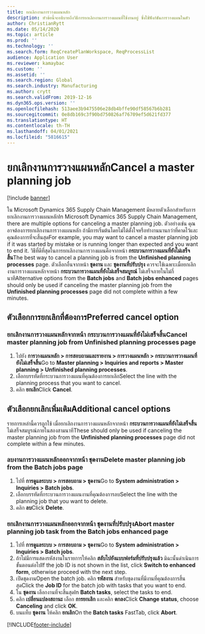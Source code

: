 ```yaml
---
title: ยกเลิกงานการวางแผนหลัก
description: หัวข้อนี้จะอธิบายถึงวิธีการยกเลิกงานการวางแผนที่ใช้งานอยู่ ซึ่งใช้ฟังก์ชันการวางแผนในตัว
author: ChristianRytt
ms.date: 05/14/2020
ms.topic: article
ms.prod: ''
ms.technology: ''
ms.search.form: ReqCreatePlanWorkspace, ReqProcessList
audience: Application User
ms.reviewer: kamaybac
ms.custom: ''
ms.assetid: ''
ms.search.region: Global
ms.search.industry: Manufacturing
ms.author: crytt
ms.search.validFrom: 2019-12-16
ms.dyn365.ops.version: ''
ms.openlocfilehash: 513aee3b9475506e28db4bffe90df58567b6b281
ms.sourcegitcommit: 0e8db169c3f90bd750826af76709ef5d621fd377
ms.translationtype: HT
ms.contentlocale: th-TH
ms.lasthandoff: 04/01/2021
ms.locfileid: "5816615"
---
```

# <a name="cancel-a-master-planning-job"></a><span data-ttu-id="d50c0-103">ยกเลิกงานการวางแผนหลัก</span><span class="sxs-lookup"><span data-stu-id="d50c0-103">Cancel a master planning job</span></span>

[!include [banner](../includes/banner.md)]

<span data-ttu-id="d50c0-104">ใน Microsoft Dynamics 365 Supply Chain Management มีหลายตัวเลือกสำหรับการยกเลิกงานการวางแผนหลัก</span><span class="sxs-lookup"><span data-stu-id="d50c0-104">In Microsoft Dynamics 365 Supply Chain Management, there are multiple options for canceling a master planning job.</span></span> <span data-ttu-id="d50c0-105">ตัวอย่างเช่น คุณอาจต้องการยกเลิกงานการวางแผนหลัก ถ้ามีการเริ่มต้นโดยไม่ได้ตั้งใจหรือทำงานนานกว่าที่คาดไว้และคุณต้องการที่จะสิ้นสุด</span><span class="sxs-lookup"><span data-stu-id="d50c0-105">For example, you may want to cancel a master planning job if it was started by mistake or is running longer than expected and you want to end it.</span></span> <span data-ttu-id="d50c0-106">วิธีที่ดีที่สุดในการยกเลิกงานการวางแผนคือจากหน้า **กระบวนการวางแผนที่ยังไม่เสร็จสิ้น**</span><span class="sxs-lookup"><span data-stu-id="d50c0-106">The best way to cancel a planning job is from  the **Unfinished planning processes** page.</span></span> <span data-ttu-id="d50c0-107">ตัวเลือกอื่นจากหน้า **ชุดงาน** และ **ชุดงานที่ปรับปรุง** ควรจะใช้เฉพาะเมื่อยกเลิกงานการวางแผนหลักจาหน้า **กระบวนการวางแผนที่ยังไม่เสร็จสมบูรณ์** ไม่เสร็จภายในไม่กี่นาที</span><span class="sxs-lookup"><span data-stu-id="d50c0-107">Alternative options from the **Batch jobs** and **Batch jobs enhanced** pages should only be used if canceling the master planning job from the **Unfinished planning processes** page did not complete within a few minutes.</span></span>

## <a name="preferred-cancel-option"></a><span data-ttu-id="d50c0-108">ตัวเลือกการยกเลิกที่ต้องการ</span><span class="sxs-lookup"><span data-stu-id="d50c0-108">Preferred cancel option</span></span>
### <a name="cancel-master-planning-job-from-unfinished-planning-processes-page"></a><span data-ttu-id="d50c0-109">ยกเลิกงานการวางแผนหลักจากหน้า **กระบวนการวางแผนที่ยังไม่เสร็จสิ้น**</span><span class="sxs-lookup"><span data-stu-id="d50c0-109">Cancel master planning job from **Unfinished planning processes** page</span></span>
1. <span data-ttu-id="d50c0-110">ไปยัง **การวางแผนหลัก > การสอบถามและรายงาน > การวางแผนหลัก > กระบวนการวางแผนที่ยังไม่เสร็จสิ้น**</span><span class="sxs-lookup"><span data-stu-id="d50c0-110">Go to **Master planning > Inquiries and reports > Master planning > Unfinished planning processes**.</span></span>
2. <span data-ttu-id="d50c0-111">เลือกบรรทัดที่กระบวนการวางแผนที่คุณต้องการยกเลิก</span><span class="sxs-lookup"><span data-stu-id="d50c0-111">Select the line with the planning process that you want to cancel.</span></span>
3. <span data-ttu-id="d50c0-112">คลิก **ยกเลิก**</span><span class="sxs-lookup"><span data-stu-id="d50c0-112">Click **Cancel**.</span></span>

## <a name="additional-cancel-options"></a><span data-ttu-id="d50c0-113">ตัวเลือกยกเลิกเพิ่มเติม</span><span class="sxs-lookup"><span data-stu-id="d50c0-113">Additional cancel options</span></span>
<span data-ttu-id="d50c0-114">รายการเหล่านี้ควรถูกใช้ เมื่อยกเลิกงานการวางแผนหลักจากหน้า **กระบวนการวางแผนที่ยังไม่เสร็จสิ้น** ไม่เสร็จสมบูรณ์ภายในสองสามนาที</span><span class="sxs-lookup"><span data-stu-id="d50c0-114">These should only be used if canceling the master planning job from the **Unfinished planning processes** page did not complete within a few minutes.</span></span>

### <a name="delete-master-planning-job-from-the-batch-jobs-page"></a><span data-ttu-id="d50c0-115">ลบงานการวางแผนหลักออกจากหน้า **ชุดงาน**</span><span class="sxs-lookup"><span data-stu-id="d50c0-115">Delete master planning job from the **Batch jobs** page</span></span>
1. <span data-ttu-id="d50c0-116">ไปที่ **การดูแลระบบ > การสอบถาม > ชุดงาน**</span><span class="sxs-lookup"><span data-stu-id="d50c0-116">Go to **System administration > Inquiries > Batch jobs**.</span></span>
2. <span data-ttu-id="d50c0-117">เลือกบรรทัดที่กระบวนการวางแผนงานที่คุณต้องการลบ</span><span class="sxs-lookup"><span data-stu-id="d50c0-117">Select the line with the planning job that you want to delete.</span></span>
3. <span data-ttu-id="d50c0-118">คลิก **ลบ**</span><span class="sxs-lookup"><span data-stu-id="d50c0-118">Click **Delete**.</span></span>

### <a name="abort-master-planning-job-task-from-the-batch-jobs-enhanced-page"></a><span data-ttu-id="d50c0-119">ยกเลิกงานการวางแผนหลักออกจากหน้า **ชุดงานที่ปรับปรุง**</span><span class="sxs-lookup"><span data-stu-id="d50c0-119">Abort master planning job task from the **Batch jobs enhanced** page</span></span>
1. <span data-ttu-id="d50c0-120">ไปที่ **การดูแลระบบ > การสอบถาม > ชุดงาน**</span><span class="sxs-lookup"><span data-stu-id="d50c0-120">Go to **System administration > Inquiries > Batch jobs**.</span></span>
2. <span data-ttu-id="d50c0-121">ถ้าไม่มีการแสดงรหัสงานในรายการให้คลิก **สลับไปยังแบบฟอร์มที่ปรับปรุงแล้ว** มิฉะนั้นดำเนินการขั้นตอนต่อไป</span><span class="sxs-lookup"><span data-stu-id="d50c0-121">If the job ID is not shown in the list, click **Switch to enhanced form**, otherwise proceed with the next step.</span></span>
3. <span data-ttu-id="d50c0-122">เปิดชุดงาน</span><span class="sxs-lookup"><span data-stu-id="d50c0-122">Open the batch job.</span></span> <span data-ttu-id="d50c0-123">คลิก **รหัสงาน** สำหรับชุดงานที่มีงานที่คุณต้องการสิ้นสุด</span><span class="sxs-lookup"><span data-stu-id="d50c0-123">Click the **Job ID** for the batch job with tasks that you want to end.</span></span>
4. <span data-ttu-id="d50c0-124">ใน **ชุดงาน** เลือกงานที่จะสิ้นสุด</span><span class="sxs-lookup"><span data-stu-id="d50c0-124">In **Batch tasks**, select the tasks to end.</span></span>
5. <span data-ttu-id="d50c0-125">คลิก **เปลี่ยนแปลงสถานะ** เลือก **การยกเลิก** และคลิก **ตกลง**</span><span class="sxs-lookup"><span data-stu-id="d50c0-125">Click **Change status**, choose **Canceling** and click **OK**.</span></span>
6. <span data-ttu-id="d50c0-126">บนแท็บ **ชุดงาน** ให้คลิก **ยกเลิก**</span><span class="sxs-lookup"><span data-stu-id="d50c0-126">On the **Batch tasks** FastTab, click **Abort**.</span></span>


[!INCLUDE[footer-include](../../includes/footer-banner.md)]